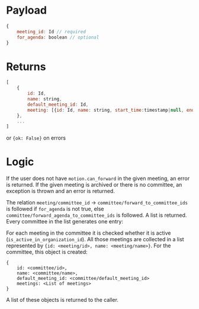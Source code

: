 # Payload

```js
{
    meeting_id: Id // required
    for_agenda: boolean // optional
}
```

# Returns

```js
[
    {
        id: Id,
        name: string,
        default_meeting_id: Id,
        meeting: [{id: Id, name: string, start_time:timestamp|null, end_time:timestamp|null}, ...]
    },
    ...
]
```
or `{ok: False}` on errors

# Logic

If the user does not have `motion.can_forward` in the given meeting, an error is returned. 
If the given meeting is archived or there is no committee, an exception is thrown and an error is returned.

The relation `meeting/committee_id` -> `committee/forward_to_committee_ids` is followed if `for_agenda` is not true, else `committee/forward_agenda_to_committee_ids` is followed. A list is returned. Every committee in the list generates one entry:

For each meeting in the committee it is checked whether it is active (`is_active_in_organization_id`). All those meetings are collected in a list represented by `{id: <meeting/id>, name: <meeting/name>}`. For the committee, this object is created:
```
{
    id: <committee/id>,
    name: <committee/name>,
    default_meeting_id: <committee/default_meeting_id>
    meetings: <List of meetings>
}
```
A list of these objects is returned to the caller.
